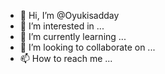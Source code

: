 - 👋 Hi, I’m @Oyukisadday
- 👀 I’m interested in ...
- 🌱 I’m currently learning ...
- 💞️ I’m looking to collaborate on ...
- 📫 How to reach me ...

<!---
Oyukisadday/Oyukisadday is a ✨ special ✨ repository because its `README.md` (this file) appears on your GitHub profile.
You can click the Preview link to take a look at your changes.
--->
